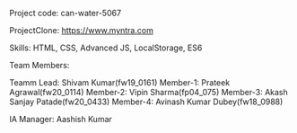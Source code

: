 

Project code: can-water-5067

ProjectClone: https://www.myntra.com

Skills: HTML, CSS, Advanced JS, LocalStorage, ES6

Team Members:

Teamm Lead: Shivam Kumar(fw19_0161)
Member-1: Prateek Agrawal(fw20_0114)
Member-2: Vipin Sharma(fp04_075)
Member-3: Akash Sanjay Patade(fw20_0433)
Member-4: Avinash Kumar Dubey(fw18_0988)

IA Manager: Aashish Kumar
